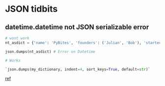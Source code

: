# JSON tidbits

## datetime.datetime not JSON serializable error

```python
# wont work
nt_asdict = {'name': 'PyBites', 'founders': ('Julian', 'Bob'), 'started': datetime.datetime(2016, 12, 19, 0, 0), 'tags': ['Python', 'Code Challenges', 'Learn by Doing'], 'location': 'Spain/Australia', 'site': 'https://pybit.es'}

json.dumps(nt_asdict) # Error on Datetime

# Works

`json.dumps(my_dictionary, indent=4, sort_keys=True, default=str)` 

```

[ref](https://stackoverflow.com/a/36142844/9163110)
